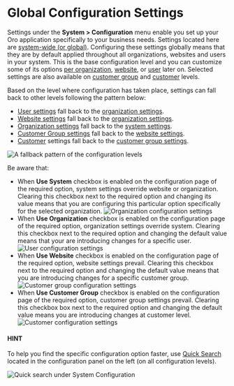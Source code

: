 <a id="mc-system-configuration"></a>

# Global Configuration Settings

Settings under the **System > Configuration** menu enable you set up your Oro application specifically to your business needs. Settings located here are [system-wide (or global)](../index.md#doc-system-configuration). Configuring these settings globally means that they are by default applied throughout all organizations, websites and users in your system. This is the base configuration level and you can customize some of its options [per organization](../user-management/organizations/org-configuration/index.md#doc-organization-configuration), [website](../websites/web-configuration/index.md#doc-website-configuration), or [user](../user-management/users/configuration/index.md#doc-my-user-configuration) later on. Selected settings are also available on [customer group](../../customers/customer-groups/customer-group-configuration/commerce/product/customer-group-product-customer-settings.md#user-guide-customer-groups-customer-settings) and [customer](../../customers/customers/customer-configuration/commerce/product/customer-product-settings.md#user-guide-customers-customer-settings) levels.

Based on the level where configuration has taken place, settings can fall back to other levels following the pattern below:

* [User settings](../user-management/users/configuration/index.md#doc-my-user-configuration) fall back to the [organization settings](../user-management/organizations/org-configuration/index.md#doc-organization-configuration).
* [Website settings](../websites/web-configuration/index.md#doc-website-configuration) fall back to the [organization settings](../user-management/organizations/org-configuration/index.md#doc-organization-configuration).
* [Organization settings](../user-management/organizations/org-configuration/index.md#doc-organization-configuration) fall back to the [system settings](system/index.md#configuration-guide-system-configuration).
* [Customer Group settings](../../customers/customer-groups/customer-group-configuration/commerce/product/customer-group-product-customer-settings.md#user-guide-customer-groups-customer-settings) fall back to the [website settings](../websites/web-configuration/index.md#doc-website-configuration).
* [Customer](../../customers/customers/customer-configuration/commerce/product/customer-product-settings.md#user-guide-customers-customer-settings) settings fall back to the [customer group settings](../../customers/customer-groups/customer-group-configuration/commerce/product/customer-group-product-customer-settings.md#user-guide-customer-groups-customer-settings).

![A fallback pattern of the configuration levels](user/img/system/configuration/ConfigLevels.png)

Be aware that:

* When **Use System** checkbox is enabled on the configuration page of the required option, system settings override website or organization. Clearing this checkbox next to the required option and changing its value means that you are configuring this particular option specifically for the selected organization.
  ![Organization configuration settings](user/img/system/configuration/system_checkbox.png)
* When **Use Organization** checkbox is enabled on the configuration page of the required option, organization settings override system. Clearing this checkbox next to the required option and changing the default value means that your are introducing changes for a specific user.
  ![User configuration settings](user/img/system/configuration/org_checkbox.png)
* When **Use Website** checkbox is enabled on the configuration page of the required option, website settings prevail. Clearing this checkbox next to the required option and changing the default value means that you are introducing changes for a specific customer group.
  ![Customer group configuration settings](user/img/system/configuration/website-check-box.png)
* When **Use Customer Group** checkbox is enabled on the configuration page of the required option, customer group settings prevail. Clearing this checkbox box next to the required option and changing the default value means you are introducing changes at customer level.
  ![Customer configuration settings](user/img/system/configuration/customer-group-checkbox.png)

#### HINT
To help you find the specific configuration option faster, use [Quick Search](quick-search.md#user-guide-system-configuration-quick-search) located in the configuration panel on the left (on all configuration levels).

![Quick search under System Configuration](user/img/system/configuration/quick_search.png)

